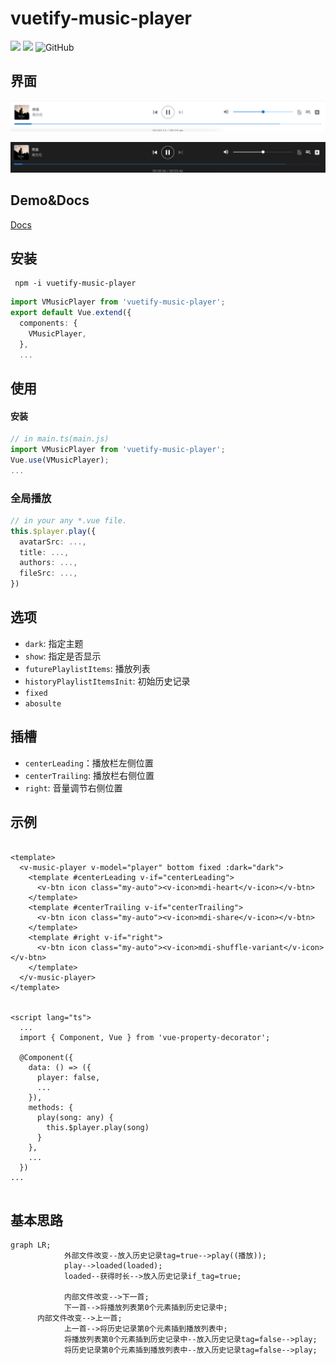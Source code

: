 # vuetify-music-player

![](https://img.shields.io/github/checks-status/chocoford/vuetify-music-player/master)
![](https://img.shields.io/npm/v/vuetify-music-player)
![GitHub](https://img.shields.io/github/license/chocoford/vuetify-music-player)

## 界面

![image-20210625152524137](./public/README/image-20210625152524137.png)

![image-20210625152541462](./public/README/image-20210625152541462.png)

## Demo&Docs

[Docs](https://chocoford.github.io/vuetify-music-player/)

## 安装

```shell
 npm -i vuetify-music-player
```

```typescript
import VMusicPlayer from 'vuetify-music-player';
export default Vue.extend({
  components: {
    VMusicPlayer,
  },
  ...
```

## 使用

#### 安装

```typescript
// in main.ts(main.js)
import VMusicPlayer from 'vuetify-music-player';
Vue.use(VMusicPlayer);
...
```

### 全局播放

```typescript
// in your any *.vue file.
this.$player.play({
  avatarSrc: ...,
  title: ...,
  authors: ...,
  fileSrc: ...,
})
```

## 选项

* `dark`: 指定主题
* `show`: 指定是否显示
* `futurePlaylistItems`: 播放列表
* `historyPlaylistItemsInit`: 初始历史记录
* `fixed`
* `abosulte`

## 插槽

* `centerLeading`：播放栏左侧位置
* `centerTrailing`: 播放栏右侧位置
* `right`: 音量调节右侧位置

## 示例

```vue

<template>
  <v-music-player v-model="player" bottom fixed :dark="dark">
    <template #centerLeading v-if="centerLeading">
      <v-btn icon class="my-auto"><v-icon>mdi-heart</v-icon></v-btn>
    </template>
    <template #centerTrailing v-if="centerTrailing">
      <v-btn icon class="my-auto"><v-icon>mdi-share</v-icon></v-btn>
    </template>
    <template #right v-if="right">
      <v-btn icon class="my-auto"><v-icon>mdi-shuffle-variant</v-icon></v-btn>
    </template>
  </v-music-player>
</template>


<script lang="ts">
  ...
  import { Component, Vue } from 'vue-property-decorator';

  @Component({
    data: () => ({
      player: false,
      ...
    }),
    methods: {
      play(song: any) {
        this.$player.play(song)
      }
    },
    ...
  })
...
      
```



## 基本思路

```mermaid
graph LR;
			外部文件改变--放入历史记录tag=true-->play((播放));
			play-->loaded(loaded);
			loaded--获得时长-->放入历史记录if_tag=true;
			
			内部文件改变-->下一首;
			下一首-->将播放列表第0个元素插到历史记录中;
      内部文件改变-->上一首;
			上一首-->将历史记录第0个元素插到播放列表中;
			将播放列表第0个元素插到历史记录中--放入历史记录tag=false-->play;
			将历史记录第0个元素插到播放列表中--放入历史记录tag=false-->play;
```

